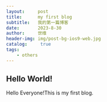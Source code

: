 ```yaml
---
layout:     post
title:      my first blog
subtitle:   我的第一篇博客
date:       2023-8-30
author:     世维
header-img: img/post-bg-ios9-web.jpg
catalog: 	 true
tags:
    - others
---
```


## Hello World!

Hello Everyone!This is my first blog.
